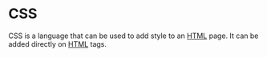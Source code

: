 # CSS

CSS is a language that can be used to add style to an [HTML](/wiki/HTML) page. It can be added directly on [HTML](/wiki/HTML) tags.